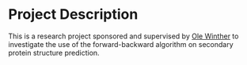 # Project Description

This is a research project sponsored and supervised by [Ole Winther](http://cogsys.imm.dtu.dk/staff/winther/) to investigate the use of the forward-backward algorithm on secondary protein structure prediction.

